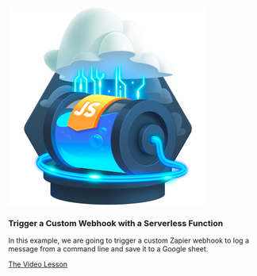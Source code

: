 ![Egghead Course Logo](../assets/function-to-endpoint.png)

### Trigger a Custom Webhook with a Serverless Function

In this example, we are going to trigger a custom Zapier webhook to log a message from a command line and save it to a Google sheet.  

[The Video Lesson](https://egghead.io/lessons/javascript-trigger-a-custom-webhook-with-a-serverless-function)